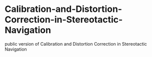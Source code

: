 # Calibration-and-Distortion-Correction-in-Stereotactic-Navigation
public version of Calibration and Distortion Correction in Stereotactic Navigation
